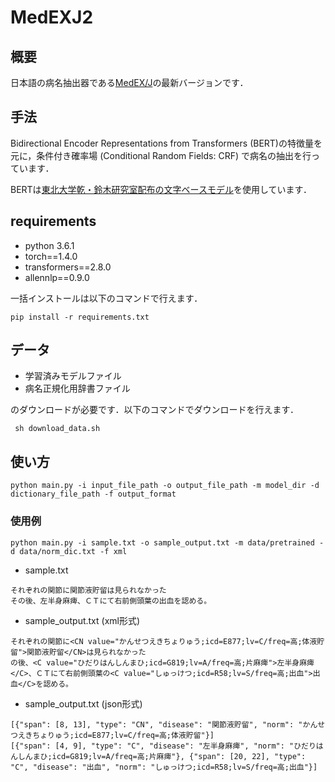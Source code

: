 # MedEXJ2
## 概要
日本語の病名抽出器である[MedEX/J](http://sociocom.jp/~data/2017-MEDEX/index.html)の最新バージョンです．

## 手法
Bidirectional Encoder Representations from Transformers (BERT)の特徴量を元に，条件付き確率場 (Conditional Random Fields: CRF) で病名の抽出を行っています．

BERTは[東北大学乾・鈴木研究室配布の文字ベースモデル](https://www.nlp.ecei.tohoku.ac.jp/news-release/3284/)を使用しています．

## requirements
- python 3.6.1 
- torch==1.4.0 
- transformers==2.8.0 
- allennlp==0.9.0 

一括インストールは以下のコマンドで行えます． 

```pip install -r requirements.txt```

## データ
- 学習済みモデルファイル
- 病名正規化用辞書ファイル

のダウンロードが必要です．以下のコマンドでダウンロードを行えます．

``` sh download_data.sh```

## 使い方
```python main.py -i input_file_path -o output_file_path -m model_dir -d dictionary_file_path -f output_format```

### 使用例
```python main.py -i sample.txt -o sample_output.txt -m data/pretrained -d data/norm_dic.txt -f xml```

- sample.txt
```
それぞれの関節に関節液貯留は見られなかった
その後、左半身麻痺、ＣＴにて右前側頭葉の出血を認める。
```

- sample_output.txt (xml形式)
```
それぞれの関節に<CN value="かんせつえきちょりゅう;icd=E877;lv=C/freq=高;体液貯留">関節液貯留</CN>は見られなかった
の後、<C value="ひだりはんしんまひ;icd=G819;lv=A/freq=高;片麻痺">左半身麻痺</C>、ＣＴにて右前側頭葉の<C value="しゅっけつ;icd=R58;lv=S/freq=高;出血">出血</C>を認める。
```

- sample_output.txt (json形式)
```
[{"span": [8, 13], "type": "CN", "disease": "関節液貯留", "norm": "かんせつえきちょりゅう;icd=E877;lv=C/freq=高;体液貯留"}]
[{"span": [4, 9], "type": "C", "disease": "左半身麻痺", "norm": "ひだりはんしんまひ;icd=G819;lv=A/freq=高;片麻痺"}, {"span": [20, 22], "type": "C", "disease": "出血", "norm": "しゅっけつ;icd=R58;lv=S/freq=高;出血"}]
```
